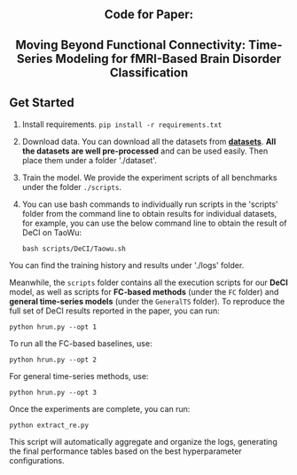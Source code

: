 <div align="center">
  <h2><b> Code for Paper:</b></h2>
  <h2><b> Moving Beyond Functional Connectivity: Time-Series Modeling for fMRI-Based Brain Disorder Classification </b></h2>
</div>

## Get Started

1. Install requirements. ```pip install -r requirements.txt```
2. Download data. You can download all the datasets from [**datasets**](https://drive.google.com/u/0/uc?id=1EtxBoOulKMCJ8y6Zh5GtxH56pOYHDlD0&export=download). **All the datasets are well pre-processed** and can be used easily. Then place them under a folder './dataset'.
3. Train the model. We provide the experiment scripts of all benchmarks under the folder `./scripts`. 
4. You can use bash commands to individually run scripts in the 'scripts' folder from the command line to obtain results for individual datasets, for example, you can use the below command line to obtain the result of DeCI on TaoWu:
   
      ```bash scripts/DeCI/Taowu.sh ```

You can find the training history and results under './logs' folder.

Meanwhile, the `scripts` folder contains all the execution scripts for our **DeCI** model, as well as scripts for **FC-based methods** (under the `FC` folder) and **general time-series models** (under the `GeneralTS` folder). To reproduce the full set of DeCI results reported in the paper, you can run:

```
python hrun.py --opt 1
```

To run all the FC-based baselines, use:

```
python hrun.py --opt 2
```

For general time-series methods, use:

```
python hrun.py --opt 3
```

Once the experiments are complete, you can run:

```
python extract_re.py
```

This script will automatically aggregate and organize the logs, generating the final performance tables based on the best hyperparameter configurations.

